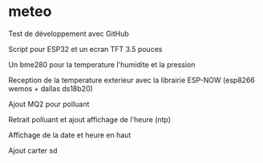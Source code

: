 # meteo

Test de développement avec GitHub

Script pour ESP32 et un ecran TFT 3.5 pouces

Un bme280 pour la temperature l'humidite et la pression

Reception de la temperature exterieur avec la librairie ESP-NOW (esp8266 wemos + dallas ds18b20)

Ajout MQ2 pour polluant

Retrait polluant et ajout affichage de l'heure (ntp)

Affichage de la date et heure en haut

Ajout carter sd
